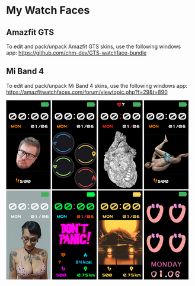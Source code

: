 # My Watch Faces

## Amazfit GTS

To edit and pack/unpack Amazfit GTS skins, use the following windows app: https://github.com/chm-dev/GTS-watchface-bundle

## Mi Band 4

To edit and pack/unpack Mi Band 4 skins, use the following windows app: https://amazfitwatchfaces.com/forum/viewtopic.php?f=29&t=890

[![Alberto face](./MiBand4/resources/animations/Alberto_INT_EN_packed_animated.gif)](https://amazfitwatchfaces.com/mi-band-4/view/7277)
[![Compounds face](./MiBand4/resources/animations/Compounds_INT_EN_packed_animated.gif)](https://amazfitwatchfaces.com/mi-band-4/view/7460)
[![Cyber Heart face](./MiBand4/resources/animations/Cyber_Heart_INT_EN_packed_animated.gif)](https://amazfitwatchfaces.com/mi-band-4/view/12633)
![Hack face](./MiBand4/resources/animations/Hack_INT_EN_packed_animated.gif)
[![Lain face](./MiBand4/resources/animations/Lain_INT_EN_packed_animated.gif)](https://amazfitwatchfaces.com/mi-band-4/view/7357)
[![Panic face](./MiBand4/resources/animations/Panic_INT_EN_packed_animated.gif)](https://amazfitwatchfaces.com/mi-band-4/view/12751)
[![Sunset face](./MiBand4/resources/animations/Sunset_INT_EN_packed_animated.gif)](https://amazfitwatchfaces.com/mi-band-4/view/12720)
[![Watch Dick face](./MiBand4/resources/animations/Watch_Dick_INT_EN_packed_animated.gif)](https://amazfitwatchfaces.com/mi-band-4/view/7259)
